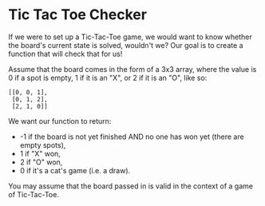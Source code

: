# Tic Tac Toe Checker

If we were to set up a Tic-Tac-Toe game, we would want to know whether the board's current state is solved, wouldn't we? Our goal is to create a function that will check that for us!

Assume that the board comes in the form of a 3x3 array, where the value is 0 if a spot is empty, 1 if it is an "X", or 2 if it is an "O", like so:

```[csharp]
[[0, 0, 1],
 [0, 1, 2],
 [2, 1, 0]]
```

We want our function to return:

  - -1 if the board is not yet finished AND no one has won yet (there are empty spots),
  - 1 if "X" won,
  - 2 if "O" won,
  - 0 if it's a cat's game (i.e. a draw).

You may assume that the board passed in is valid in the context of a game of Tic-Tac-Toe.
